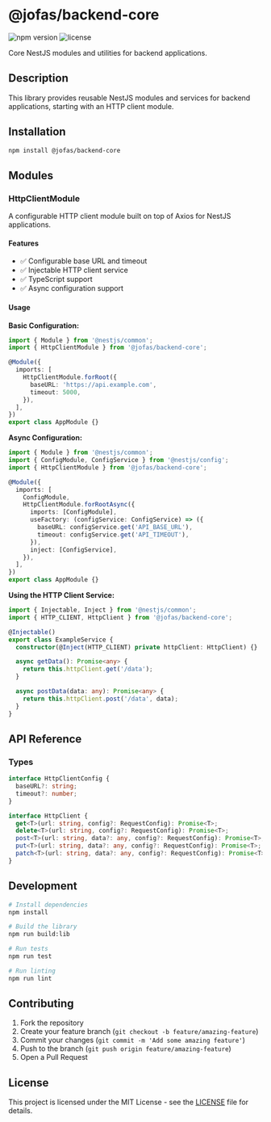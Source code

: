 # @jofas/backend-core

![npm version](https://img.shields.io/npm/v/@jofas/backend-core)
![license](https://img.shields.io/npm/l/@jofas/backend-core)

Core NestJS modules and utilities for backend applications.

## Description

This library provides reusable NestJS modules and services for backend applications, starting with an HTTP client module.

## Installation

```bash
npm install @jofas/backend-core
```

## Modules

### HttpClientModule

A configurable HTTP client module built on top of Axios for NestJS applications.

#### Features

- ✅ Configurable base URL and timeout
- ✅ Injectable HTTP client service
- ✅ TypeScript support
- ✅ Async configuration support

#### Usage

**Basic Configuration:**

```typescript
import { Module } from '@nestjs/common';
import { HttpClientModule } from '@jofas/backend-core';

@Module({
  imports: [
    HttpClientModule.forRoot({
      baseURL: 'https://api.example.com',
      timeout: 5000,
    }),
  ],
})
export class AppModule {}
```

**Async Configuration:**

```typescript
import { Module } from '@nestjs/common';
import { ConfigModule, ConfigService } from '@nestjs/config';
import { HttpClientModule } from '@jofas/backend-core';

@Module({
  imports: [
    ConfigModule,
    HttpClientModule.forRootAsync({
      imports: [ConfigModule],
      useFactory: (configService: ConfigService) => ({
        baseURL: configService.get('API_BASE_URL'),
        timeout: configService.get('API_TIMEOUT'),
      }),
      inject: [ConfigService],
    }),
  ],
})
export class AppModule {}
```

**Using the HTTP Client Service:**

```typescript
import { Injectable, Inject } from '@nestjs/common';
import { HTTP_CLIENT, HttpClient } from '@jofas/backend-core';

@Injectable()
export class ExampleService {
  constructor(@Inject(HTTP_CLIENT) private httpClient: HttpClient) {}

  async getData(): Promise<any> {
    return this.httpClient.get('/data');
  }

  async postData(data: any): Promise<any> {
    return this.httpClient.post('/data', data);
  }
}
```

## API Reference

### Types

```typescript
interface HttpClientConfig {
  baseURL?: string;
  timeout?: number;
}

interface HttpClient {
  get<T>(url: string, config?: RequestConfig): Promise<T>;
  delete<T>(url: string, config?: RequestConfig): Promise<T>;
  post<T>(url: string, data?: any, config?: RequestConfig): Promise<T>;
  put<T>(url: string, data?: any, config?: RequestConfig): Promise<T>;
  patch<T>(url: string, data?: any, config?: RequestConfig): Promise<T>;
}
```

## Development

```bash
# Install dependencies
npm install

# Build the library
npm run build:lib

# Run tests
npm run test

# Run linting
npm run lint
```

## Contributing

1. Fork the repository
2. Create your feature branch (`git checkout -b feature/amazing-feature`)
3. Commit your changes (`git commit -m 'Add some amazing feature'`)
4. Push to the branch (`git push origin feature/amazing-feature`)
5. Open a Pull Request

## License

This project is licensed under the MIT License - see the [LICENSE](LICENSE) file for details.
